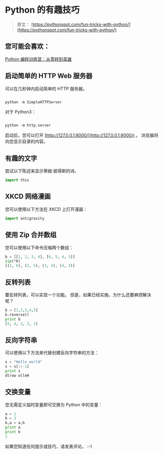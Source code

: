 # Python 的有趣技巧

> 原文： [https://pythonspot.com/fun-tricks-with-python/](https://pythonspot.com/fun-tricks-with-python/)

## 您可能会喜欢：

[Python 编程训练营：从零转到英雄](https://gum.co/dcsp)

## 启动简单的 HTTP Web 服务器

可以在几秒钟内启动简单的 HTTP 服务器。

```py

python -m SimpleHTTPServer

```

对于 Python3：

```py

python -m http.server

```

启动后，您可以打开 [http://127.0.0.1:8000/](http://127.0.0.1:8000/) 。 浏览器将向您显示目录的内容。

## 有趣的文字

尝试以下陈述来显示蒂姆·彼得斯的诗。

```py
import this

```

## XKCD 网络漫画

您可以使用以下方法在 XKCD 上打开漫画：

```py
import antigravity

```

## 使用 Zip 合并数组

您可以使用以下命令压缩两个数组：

```py
b = [[1, 2, 3, 4], [6, 5, 4, 3]]
zip(*b)
[(1, 6), (2, 5), (3, 4), (4, 3)]

```

## 反转列表

要反转列表，可以实现一个功能。 但是，如果已经实施，为什么还要麻烦解决呢？

```py
b = [1,2,3,4,5]
b.reverse()
print b
[5, 4, 3, 2, 1]

```

## 反向字符串

可以使用以下方法来代替创建反向字符串的方法：

```py
s = "Hello world"
s = s[::-1]
print s
dlrow olleH

```

## 交换变量

您无需定义临时变量即可交换为 Python 中的变量：

```py
a = 1
b = 3
b,a = a,b
print a
print b
1

```

如果您知道任何提示或技巧，请发表评论。 :-)